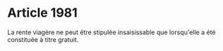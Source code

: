 # Article 1981

La rente viagère ne peut être stipulée insaisissable que lorsqu'elle a été constituée à titre gratuit.
